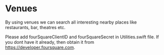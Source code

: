 # Venues
By using venues we can search all interesting nearby places like restaurants, bar, theatres etc.  

Please add fourSquareClientID and  fourSquareSecret in Utilities.swift file.  If you dont have it already, then obtain it from https://developer.foursquare.com.
